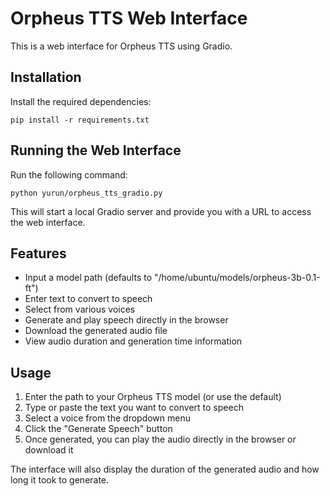 # Orpheus TTS Web Interface

This is a web interface for Orpheus TTS using Gradio.

## Installation

Install the required dependencies:

```
pip install -r requirements.txt
```

## Running the Web Interface

Run the following command:

```
python yurun/orpheus_tts_gradio.py
```

This will start a local Gradio server and provide you with a URL to access the web interface.

## Features

- Input a model path (defaults to "/home/ubuntu/models/orpheus-3b-0.1-ft")
- Enter text to convert to speech
- Select from various voices
- Generate and play speech directly in the browser
- Download the generated audio file
- View audio duration and generation time information

## Usage

1. Enter the path to your Orpheus TTS model (or use the default)
2. Type or paste the text you want to convert to speech
3. Select a voice from the dropdown menu
4. Click the "Generate Speech" button
5. Once generated, you can play the audio directly in the browser or download it

The interface will also display the duration of the generated audio and how long it took to generate. 